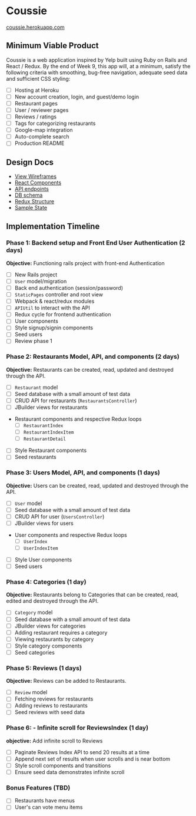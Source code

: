 # Coussie

[coussie.herokuapp.com][link]

[link]: http://coussie.herokuapp.com

## Minimum Viable Product

Coussie is a web application inspired by Yelp built using Ruby on Rails
and React / Redux. By the end of Week 9, this app will, at a minimum,
satisfy the following criteria with smoothing, bug-free navigation,
adequate seed data and sufficient CSS styling:

- [ ] Hosting at Heroku
- [ ] New account creation, login, and guest/demo login
- [ ] Restaurant pages
- [ ] User / reviewer pages
- [ ] Reviews / ratings
- [ ] Tags for categorizing restaurants
- [ ] Google-map integration
- [ ] Auto-complete search
- [ ] Production README

## Design Docs

* [View Wireframes][wireframes]
* [React Components][components]
* [API endpoints][endpoints]
* [DB schema][schema]
* [Redux Structure][structure]
* [Sample State][state]

[wireframes]: /docs/wireframes/
[components]: /docs/component-hierarchy.md
[endpoints]: /docs/api-endpoints.md
[schema]: /docs/schema.md
[structure]: /docs/redux-structure.md
[state]: /docs/sample-state.md

## Implementation Timeline

### Phase 1: Backend setup and Front End User Authentication (2 days)

**Objective:** Functioning rails project with front-end Authentication

- [ ] New Rails project
- [ ] `User` model/migration
- [ ] Back end authentication (session/password)
- [ ] `StaticPages` controller and root view
- [ ] Webpack & react/redux modules
- [ ] `APIUtil` to interact with the API
- [ ] Redux cycle for frontend authentication
- [ ] User components
- [ ] Style signup/signin components
- [ ] Seed users
- [ ] Review phase 1

### Phase 2: Restaurants Model, API, and components (2 days)

**Objective:** Restaurants can be created, read, updated and destroyed through
the API.

- [ ] `Restaurant` model
- [ ] Seed database with a small amount of test data
- [ ] CRUD API for restaurants (`RestaurantsController`)
- [ ] JBuilder views for restaurants
- Restaurant components and respective Redux loops
  - [ ] `RestaurantIndex`
  - [ ] `RestaurantIndexItem`
  - [ ] `RestaurantDetail`
- [ ] Style Restaurant components
- [ ] Seed restaurants

### Phase 3: Users Model, API, and components (1 days)

**Objective:** Users can be created, read, updated and destroyed through
the API.

- [ ] `User` model
- [ ] Seed database with a small amount of test data
- [ ] CRUD API for user (`UsersController`)
- [ ] JBuilder views for users
- User components and respective Redux loops
  - [ ] `UserIndex`
  - [ ] `UserIndexItem`
- [ ] Style User components
- [ ] Seed users

### Phase 4: Categories (1 day)

**Objective:** Restaurants belong to Categories that can be created, read, edited and destroyed through the API.

- [ ] `Category` model
- [ ] Seed database with a small amount of test data
- [ ] JBuilder views for categories
- [ ] Adding restaurant requires a category
- [ ] Viewing restaurants by category
- [ ] Style category components
- [ ] Seed categories

### Phase 5: Reviews (1 days)

**Objective:** Reviews can be added to Restaurants.

- [ ] `Review` model
- [ ] Fetching reviews for restaurants
- [ ] Adding reviews to restaurants
- [ ] Seed reviews with seed data

### Phase 6: - Infinite scroll for ReviewsIndex (1 day)

**objective:** Add infinite scroll to Reviews

- [ ] Paginate Reviews Index API to send 20 results at a time
- [ ] Append next set of results when user scrolls and is near bottom
- [ ] Style scroll components and transitions
- [ ] Ensure seed data demonstrates infinite scroll

### Bonus Features (TBD)
- [ ] Restaurants have menus
- [ ] User's can vote menu items
